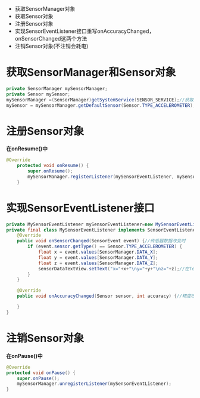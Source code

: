 
 * 获取SensorManager对象
 * 获取Sensor对象
 * 注册Sensor对象
 * 实现SensorEventListener接口重写onAccuracyChanged，onSensorChanged这两个方法
 * 注销Sensor对象(不注销会耗电)

# 获取SensorManager和Sensor对象

```java
private SensorManager mySensorManager;
private Sensor mySensor;
mySensorManager =(SensorManager)getSystemService(SENSOR_SERVICE);//获取SensorManager对象
mySensor = mySensorManager.getDefaultSensor(Sensor.TYPE_ACCELEROMETER);//获取Sensor对象
```

# 注册Sensor对象

**在onResume()中**

```java
@Override
    protected void onResume() {
        super.onResume();
		mySensorManager.registerListener(mySensorEventListener, mySensor,SensorManager.SENSOR_DELAY_UI);
    }
```

# 实现SensorEventListener接口


```java
private MySensorEventListener mySensorEventListener=new MySensorEventListener();
private final class MySensorEventListener implements SensorEventListener {
    @Override
    public void onSensorChanged(SensorEvent event) {//传感器数据改变时
        if (event.sensor.getType() == Sensor.TYPE_ACCELEROMETER) {
            float x = event.values[SensorManager.DATA_X];
            float y = event.values[SensorManager.DATA_Y];
            float z = event.values[SensorManager.DATA_Z];
            sensorDataTextView.setText("x="+x+"\ny="+y+"\nz="+z);//在TextView上显示数据
        }
    }

    @Override
    public void onAccuracyChanged(Sensor sensor, int accuracy) {//精度改变时

    }
}
```

# 注销Sensor对象

**在onPause()中**

```java
@Override
protected void onPause() {
    super.onPause();
    mySensorManager.unregisterListener(mySensorEventListener);
}
```
